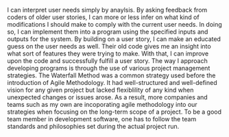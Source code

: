 I can interpret user needs simply by anaylsis. By asking feedback from coders of older user stories, I can more or less infer on what kind of modifications I should make to comply with the current user needs. In doing so, I can implement them into a program using the specified inputs and outputs for the system. By building on a user story, I can make an educated guess on the user needs as well. Their old code gives me an insight into what sort of features they were trying to make. With that, I can improve upon the code and successfully fulfill a user story.
The way I approach developing programs is through the use of various project management strategies. The Waterfall Method was a common strategy used before the introduction of Agile Methodology. It had well-structured and well-defined vision for any given project but lacked flexiblility of any kind when unexpected changes or issues arose. As a result, more companies and teams such as my own are incoporating agile methodology into our strategies when focusing on the long-term scope of a project. To be a good team member in development software, one has to follow the team standards and philosophies set during the actual project run. 
